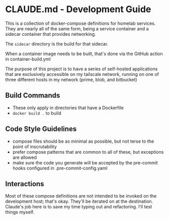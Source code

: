 # CLAUDE.md - Development Guide

This is a collection of docker-compose definitions for homelab services. They are nearly all of the same form, being a service container and a sidecar container that provides networking.

The `sidecar` directory is the build for that sidecar.

When a container image needs to be built, that's done via the GitHub action in container-build.yml

The purpose of this project is to have a series of self-hosted applications that are exclusively accessible on my tailscale network, running on one of three different hosts in my network (prime, blob, and bitbucket)

## Build Commands

- These only apply in directories that have a Dockerfile
- `docker build .` to build

## Code Style Guidelines

- compose files should be as minimal as possible, but not terse to the point of inscrutability
- prefer compose patterns that are common to all of these, but exceptions are allowed
- make sure the code you generate will be accepted by the pre-commit hooks configured in .pre-commit-config.yaml

## Interactions

Most of these compose definitions are not intended to be invoked on the development host; that's okay. They'll be iterated on at the destination. Claude's job here is to save my time typing out and refactoring. I'll test things myself.
